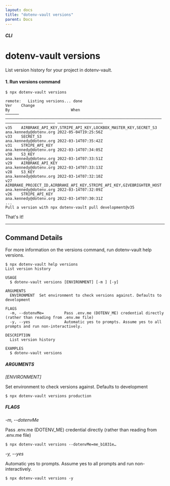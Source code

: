 ```yaml
---
layout: docs
title: "dotenv-vault versions"
parent: Docs
---
```


##### CLI

# dotenv-vault versions

List version history for your project in dotenv-vault.

#### 1. Run versions command

```
$ npx dotenv-vault versions

remote:   Listing versions... done
Ver    Change                                                                By                           When
────── ───────────────────────────────────────────────────────────────────── ────────────────────── ────────────────────
v35    AIRBRAKE_API_KEY,STRIPE_API_KEY,LOCKBOX_MASTER_KEY,SECRET_S3          ana.kennedy@dotenv.org 2022-05-04T19:25:56Z
v33    SECRET_S3                                                             ana.kennedy@dotenv.org 2022-03-14T07:35:42Z
v31    STRIPE_API_KEY                                                        ana.kennedy@dotenv.org 2022-03-14T07:34:05Z
v30    S3_KEY                                                                ana.kennedy@dotenv.org 2022-03-14T07:33:51Z
v29    AIRBRAKE_API_KEY                                                      ana.kennedy@dotenv.org 2022-03-14T07:33:13Z
v28    S3_KEY                                                                ana.kennedy@dotenv.org 2022-03-14T07:32:10Z
v27    AIRBRAKE_PROJECT_ID,AIRBRAKE_API_KEY,STRIPE_API_KEY,GIVEBRIGHTER_HOST ana.kennedy@dotenv.org 2022-03-14T07:32:09Z
v26    STRIPE_API_KEY                                                        ana.kennedy@dotenv.org 2022-03-14T07:30:31Z
...
Pull a version with npx dotenv-vault pull development@v35
```

That's it!

---

## Command Details

For more information on the versions command, run dotenv-vault help versions.

```
$ npx dotenv-vault help versions
List version history

USAGE
  $ dotenv-vault versions [ENVIRONMENT] [-m ] [-y]

ARGUMENTS
  ENVIRONMENT  Set environment to check versions against. Defaults to development

FLAGS
  -m, --dotenvMe=         Pass .env.me (DOTENV_ME) credential directly (rather than reading from .env.me file)
  -y, --yes               Automatic yes to prompts. Assume yes to all prompts and run non-interactively.

DESCRIPTION
  List version history

EXAMPLES
  $ dotenv-vault versions
```

##### ARGUMENTS

*[ENVIRONMENT]*

Set environment to check versions against. Defaults to development

```
$ npx dotenv-vault versions production
```

##### FLAGS

*-m, --dotenvMe*

Pass .env.me (DOTENV_ME) credential directly (rather than reading from .env.me file)

```
$ npx dotenv-vault versions --dotenvMe=me_b1831e…
```

*-y, --yes*

Automatic yes to prompts. Assume yes to all prompts and run non-interactively.

```
$ npx dotenv-vault versions -y
```
